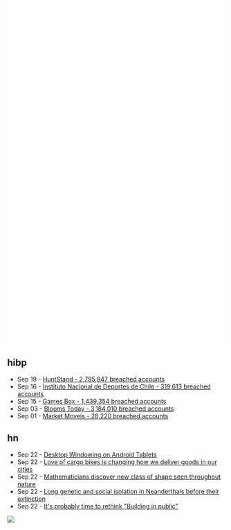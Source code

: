 ![Metrics](https://raw.githubusercontent.com/phixion/phixion/master/metrics.svg)

## hibp

<!--
for https://github.com/phixion/phixion/blob/main/.github/workflows/feeds.yml
-->
<!--START_SECTION:haveibeenpwnd-->
- Sep 19 - [HuntStand - 2,795,947 breached accounts](https://haveibeenpwned.com/PwnedWebsites#HuntStand)
- Sep 16 - [Instituto Nacional de Deportes de Chile - 319,613 breached accounts](https://haveibeenpwned.com/PwnedWebsites#InstitutoNacionalDeDeportesDeChile)
- Sep 15 - [Games Box - 1,439,354 breached accounts](https://haveibeenpwned.com/PwnedWebsites#GamesBox)
- Sep 03 - [Blooms Today - 3,184,010 breached accounts](https://haveibeenpwned.com/PwnedWebsites#BloomsToday)
- Sep 01 - [Market Moveis - 28,220 breached accounts](https://haveibeenpwned.com/PwnedWebsites#MarketMoveis)
<!--END_SECTION:haveibeenpwnd-->

## hn

<!--
for https://github.com/phixion/phixion/blob/main/.github/workflows/feeds.yml
-->
<!--START_SECTION:hn-->
- Sep 22 - [Desktop Windowing on Android Tablets](https://android-developers.googleblog.com/2024/09/developer-preview-desktop-windowing-on-android-tablets.html)
- Sep 22 - [Love of cargo bikes is changing how we deliver goods in our cities](https://www.euronews.com/next/2024/09/22/europes-love-affair-with-cargo-bikes-is-changing-how-we-deliver-goods-in-our-cities)
- Sep 22 - [Mathematicians discover new class of shape seen throughout nature](https://www.nature.com/articles/d41586-024-03099-6)
- Sep 22 - [Long genetic and social isolation in Neanderthals before their extinction](https://www.cell.com/cell-genomics/fulltext/S2666-979X(24)00177-0)
- Sep 22 - [It's probably time to rethink "Building in public"](https://laike9m.com/blog/no-one-builds-in-public,160/)
<!--END_SECTION:hn-->

<!--
for https://yhype.me
-->
![](https://hit.yhype.me/github/profile?user_id=13013670)
